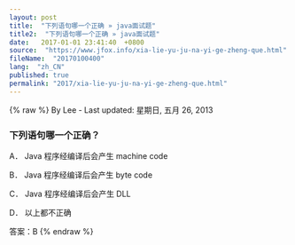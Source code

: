 ```yaml
---
layout: post
title:  "下列语句哪一个正确 » java面试题"
title2:  "下列语句哪一个正确 » java面试题"
date:   2017-01-01 23:41:40  +0800
source:  "https://www.jfox.info/xia-lie-yu-ju-na-yi-ge-zheng-que.html"
fileName:  "20170100400"
lang:  "zh_CN"
published: true
permalink: "2017/xia-lie-yu-ju-na-yi-ge-zheng-que.html"
---
```

{% raw %}
By Lee - Last updated: 星期日, 五月 26, 2013

### 下列语句哪一个正确？

A． Java 程序经编译后会产生 machine code

B． Java 程序经编译后会产生 byte code

C． Java 程序经编译后会产生 DLL

D． 以上都不正确

答案：B
{% endraw %}
